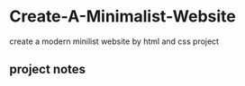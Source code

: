 # Create-A-Minimalist-Website
create a modern minilist website by html and css project
## project notes
